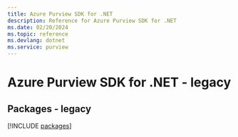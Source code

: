 ```yaml
---
title: Azure Purview SDK for .NET
description: Reference for Azure Purview SDK for .NET
ms.date: 02/20/2024
ms.topic: reference
ms.devlang: dotnet
ms.service: purview
---
```

# Azure Purview SDK for .NET - legacy
## Packages - legacy
[!INCLUDE [packages](purview-index.md)]